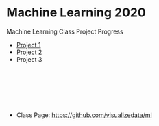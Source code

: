 # Machine Learning 2020

Machine Learning Class Project Progress

- [Project 1](/1.MovieReview_NLP_Supervised) <br>
- [Project 2](/2.AirplaneImageClassification_Supervised) <br>
- Project 3


<br><br><br><br><br>
*  Class Page: https://github.com/visualizedata/ml 
